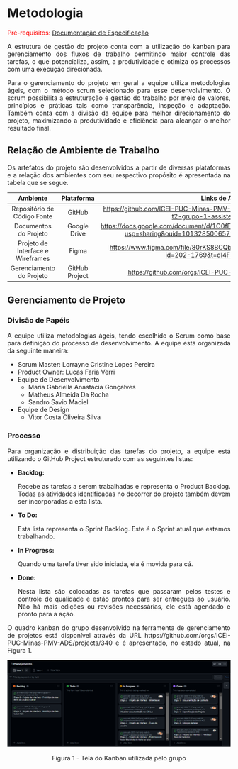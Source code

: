 
# Metodologia

<span style="color:red">Pré-requisitos: <a href="2-Especificação do Projeto.md"> Documentação de Especificação</a></span>
<p align="justify">A estrutura de gestão do projeto conta com a utilização do kanban para gerenciamento dos fluxos de trabalho permitindo maior controle das tarefas, o que potencializa, assim, a produtividade e otimiza os processos com uma execução direcionada.</p> 

<p align="justify">Para o gerenciamento do projeto em geral a equipe utiliza metodologias ágeis, com o método scrum selecionado para esse desenvolvimento. O scrum possibilita a estruturação e gestão do trabalho por meio de valores, princípios e práticas tais como transparência, inspeção e adaptação. Também conta com a divisão da equipe para melhor direcionamento do projeto, maximizando a produtividade e eficiência para alcançar o melhor resultado final.</p>


## Relação de Ambiente de Trabalho

<p align="justify">Os artefatos do projeto são desenvolvidos a partir de diversas plataformas e a relação dos ambientes com seu respectivo propósito é apresentada na tabela que se segue.</p>

|Ambiente| Plataforma| Links de Acesso|
|:------------------------------------:|:--------------------:|:------------------------------------:|
|Repositório de Código Fonte  | GitHub | https://github.com/ICEI-PUC-Minas-PMV-ADS/pmv-ads-2023-1-e1-proj-web-t2-grupo-1-assistencia-residencial |
|Documentos do Projeto | Google Drive | https://docs.google.com/document/d/1O0fErCAAqWX3p9TjpMcvyZPHltIQns8a/edit?usp=sharing&ouid=101328500657200051902&rtpof=true&sd=true |
|Projeto de Interface e Wireframes | Figma | https://www.figma.com/file/80rKS8BCQbxiEVAOnJQxZ8/Elas-por-Elas?node-id=202-1769&t=dI4Fiz3Rs6W5k1W3-0 |
|Gerenciamento do Projeto | GitHub Project | https://github.com/orgs/ICEI-PUC-Minas-PMV-ADS/projects/340 |



## Gerenciamento de Projeto

### Divisão de Papéis

<p align="justify">A equipe utiliza metodologias ágeis, tendo escolhido o Scrum como base para definição do processo de desenvolvimento. A equipe está organizada da seguinte maneira:</p>

- Scrum Master: Lorrayne Cristine Lopes Pereira
- Product Owner: Lucas Faria Verri
- Equipe de Desenvolvimento
     - Maria Gabriella Anastácia Gonçalves
     - Matheus Almeida Da Rocha
     - Sandro Savio Maciel
- Equipe de Design
     - Vitor Costa Oliveira Silva

### Processo

<p align="justify">Para organização e distribuição das tarefas do projeto, a equipe está utilizando o GitHub Project estruturado com as seguintes listas:</p>

- **Backlog:** <p align="justify">Recebe as tarefas a serem trabalhadas e representa o Product Backlog. Todas as atividades identificadas no decorrer do projeto também devem ser incorporadas a esta lista.</p>
- **To Do:** <p align="justify">Esta lista representa o Sprint Backlog. Este é o Sprint atual que estamos trabalhando.</p>
- **In Progress:** <p align="justify">Quando uma tarefa tiver sido iniciada, ela é movida para cá.</p>
- **Done:** <p align="justify">Nesta lista são colocadas as tarefas que passaram pelos testes e controle de qualidade e estão prontos para ser entregues ao usuário. Não há mais edições ou revisões necessárias, ele está agendado e pronto para a ação.</p>

<p align="justify">O quadro kanban do grupo desenvolvido na ferramenta de gerenciamento de projetos está disponível através da URL https://github.com/orgs/ICEI-PUC-Minas-PMV-ADS/projects/340 e é apresentado, no estado atual, na Figura 1.</p>

![This is an image](https://github.com/ICEI-PUC-Minas-PMV-ADS/pmv-ads-2023-1-e1-proj-web-t2-grupo-1-assistencia-residencial/blob/main/kanban.png)
<p align="center">Figura 1 - Tela do Kanban utilizada pelo grupo</p>




